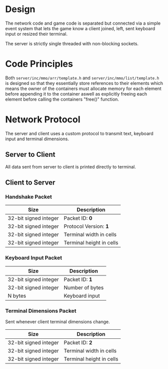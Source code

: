 # Design
The network code and game code is separated but connected via a simple event system that lets the game know a client joined, left, sent keyboard input or resized their terminal.

The server is strictly single threaded with non-blocking sockets.

# Code Principles
Both `server/inc/mmo/arr/template.h` and `server/inc/mmo/list/template.h` is designed so that they essentially store references to their elements which means the owner of the containers must allocate memory for each element before appending it to the container aswell as explicitly freeing each element before calling the containers "free()" function.

# Network Protocol
The server and client uses a custom protocol to transmit text, keyboard input and terminal dimensions.

## Server to Client
All data sent from server to client is printed directly to terminal.

## Client to Server

### Handshake Packet

| Size                  | Description              |
| --------------------- | ------------------------ |
| 32-bit signed integer | Packet ID: **0**         |
| 32-bit signed integer | Protocol Version: **1**  |
| 32-bit signed integer | Terminal width in cells  |
| 32-bit signed integer | Terminal height in cells |

### Keyboard Input Packet

| Size                  | Description      |
| --------------------- | ---------------- |
| 32-bit signed integer | Packet ID: **1** |
| 32-bit signed integer | Number of bytes  |
| N bytes               | Keyboard input   |

### Terminal Dimensions Packet
Sent whenever client terminal dimensions change.

| Size                  | Description              |
| --------------------- | ------------------------ |
| 32-bit signed integer | Packet ID: **2**         |
| 32-bit signed integer | Terminal width in cells  |
| 32-bit signed integer | Terminal height in cells |
